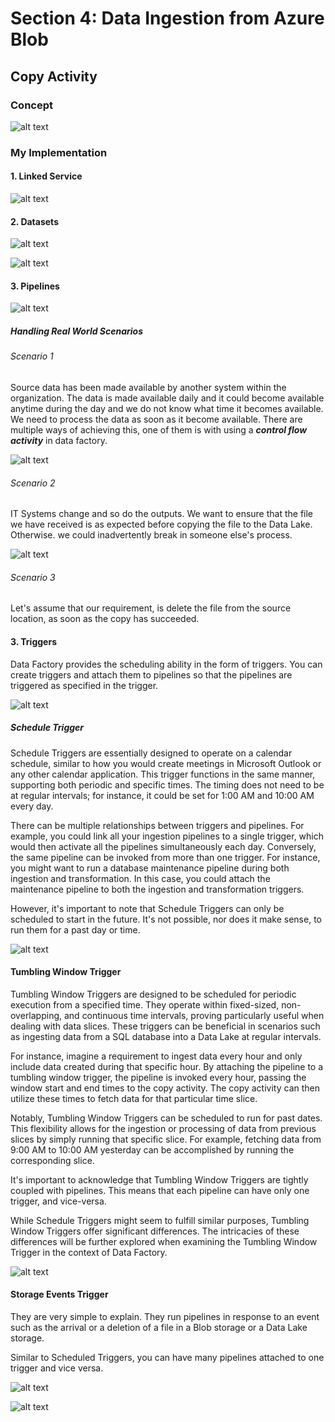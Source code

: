 # Section 4: Data Ingestion from Azure Blob

## Copy Activity
### Concept

![alt text](images/image.png)

### My Implementation
#### 1. Linked Service 
![alt text](images/2.png)

#### 2. Datasets

![alt text](images/3.png)

![alt text](images/4.png)

#### 3. Pipelines
![alt text](images/5.png)

##### Handling Real World Scenarios

###### Scenario 1
Source data has been made available by another system within the organization. The data is made available daily and it could become available anytime during the day and we do not know what time it becomes available.
We need to process the data as soon as it become available. There are multiple ways of achieving this, one of them is with using a ***control flow activity*** in data factory. 

![alt text](images/6.png)

###### Scenario 2
IT Systems change and so do the outputs. We want to ensure that the file we have received is as expected before copying the file to the Data Lake. Otherwise. we could inadvertently break in someone else's process.

![alt text](images/7.png)

###### Scenario 3
Let's assume that our requirement, is delete the file from the source location, as soon as the copy has succeeded.


#### 3. Triggers
Data Factory provides the scheduling ability in the form of triggers. You can create triggers and attach them to pipelines so that the pipelines are triggered as specified in the trigger. 

![alt text](images/8.png)

##### Schedule Trigger

Schedule Triggers are essentially designed to operate on a calendar schedule, similar to how you would create meetings in Microsoft Outlook or any other calendar application. This trigger functions in the same manner, supporting both periodic and specific times. The timing does not need to be at regular intervals; for instance, it could be set for 1:00 AM and 10:00 AM every day.

There can be multiple relationships between triggers and pipelines. For example, you could link all your ingestion pipelines to a single trigger, which would then activate all the pipelines simultaneously each day. Conversely, the same pipeline can be invoked from more than one trigger. For instance, you might want to run a database maintenance pipeline during both ingestion and transformation. In this case, you could attach the maintenance pipeline to both the ingestion and transformation triggers.

However, it's important to note that Schedule Triggers can only be scheduled to start in the future. It's not possible, nor does it make sense, to run them for a past day or time.

![alt text](images/9.png)

#### Tumbling Window Trigger

Tumbling Window Triggers are designed to be scheduled for periodic execution from a specified time. They operate within fixed-sized, non-overlapping, and continuous time intervals, proving particularly useful when dealing with data slices. These triggers can be beneficial in scenarios such as ingesting data from a SQL database into a Data Lake at regular intervals.

For instance, imagine a requirement to ingest data every hour and only include data created during that specific hour. By attaching the pipeline to a tumbling window trigger, the pipeline is invoked every hour, passing the window start and end times to the copy activity. The copy activity can then utilize these times to fetch data for that particular time slice.

Notably, Tumbling Window Triggers can be scheduled to run for past dates. This flexibility allows for the ingestion or processing of data from previous slices by simply running that specific slice. For example, fetching data from 9:00 AM to 10:00 AM yesterday can be accomplished by running the corresponding slice.

It's important to acknowledge that Tumbling Window Triggers are tightly coupled with pipelines. This means that each pipeline can have only one trigger, and vice-versa.

While Schedule Triggers might seem to fulfill similar purposes, Tumbling Window Triggers offer significant differences. The intricacies of these differences will be further explored when examining the Tumbling Window Trigger in the context of Data Factory.

![alt text](images/10.png)

#### Storage Events Trigger
They are very simple to explain. They run pipelines in response to an event such as the arrival or a deletion of a file in a Blob storage or a Data Lake storage.

Similar to Scheduled Triggers, you can have many pipelines attached to one trigger and vice versa.

![alt text](images/11.png)

![alt text](images/12.png)